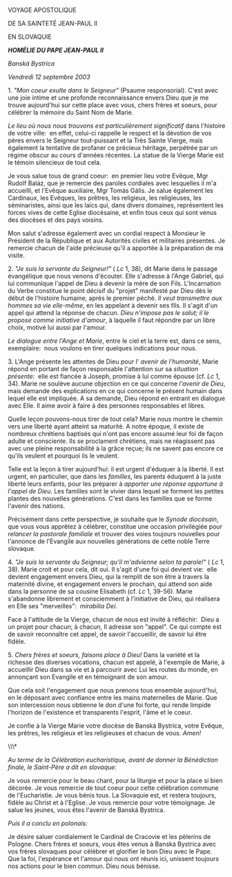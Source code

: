 VOYAGE APOSTOLIQUE

DE SA SAINTETÉ JEAN-PAUL II

EN SLOVAQUIE

***HOMÉLIE DU PAPE JEAN-PAUL II***

*Banská Bystrica*

*Vendredi 12 septembre 2003*

1. *"Mon coeur exulte dans le Seigneur"* (Psaume responsorial). C'est avec une joie intime et une profonde reconnaissance envers Dieu que je me trouve aujourd'hui sur cette place avec vous, chers frères et soeurs, pour célébrer la mémoire du Saint Nom de Marie.

*Le lieu où nous nous trouvons est particulièrement significatif* dans l'histoire de votre ville:  en effet, celui-ci rappelle le respect et la dévotion de vos pères envers le Seigneur tout-puissant et la Très Sainte Vierge, mais également la tentative de profaner ce précieux héritage, perpétrée par un régime obscur au cours d'années récentes. La statue de la Vierge Marie est le témoin silencieux de tout cela.

Je vous salue tous de grand coeur:  en premier lieu votre Evêque, Mgr Rudolf Baláz, que je remercie des paroles cordiales avec lesquelles il m'a accueilli, et l'Evêque auxiliaire, Mgr Tomás Gális. Je salue également les Cardinaux, les Evêques, les prêtres, les religieux, les religieuses, les séminaristes, ainsi que les laïcs qui, dans divers domaines, représentent les forces vives de cette Eglise diocésaine, et enfin tous ceux qui sont venus des diocèses et des pays voisins.

Mon salut s'adresse également avec un cordial respect à Monsieur le Président de la République et aux Autorités civiles et militaires présentes. Je remercie chacun de l'aide précieuse qu'il a apportée à la préparation de ma visite.

2. *"Je suis la servante du Seigneur!"* ( *Lc* 1, 38), dit Marie dans le passage évangélique que nous venons d'écouter. Elle s'adresse à l'Ange Gabriel, qui lui communique l'appel de Dieu à devenir la mère de son Fils. L'Incarnation du Verbe constitue le point décisif du "projet" manifesté par Dieu dès le début de l'histoire humaine, après le premier péché. *Il veut transmettre aux hommes sa vie elle-même*, en les appelant à devenir ses fils. Il s'agit d'un appel qui attend la réponse de chacun. *Dieu n'impose pas le salut; il le propose comme initiative d'amour*, à laquelle il faut répondre par un libre choix, motivé lui aussi par l'amour.

*Le dialogue entre l'Ange et Marie*, entre le ciel et la terre est, dans ce sens, exemplaire:  nous voulons en tirer quelques indications pour nous.

3. L'Ange présente les attentes de Dieu pour l' *avenir de l'humanité*, Marie répond en portant de façon responsable l'attention sur sa *situation présente*:  elle est fiancée à Joseph, promise à lui comme épouse (cf. *Lc* 1, 34). Marie ne soulève aucune objection en ce qui concerne *l'avenir de Dieu*, mais demande des explications en ce qui concerne le présent humain dans lequel elle est impliquée. A sa demande, Dieu répond en entrant en dialogue avec Elle. Il aime avoir à faire à des personnes responsables et libres.

Quelle leçon pouvons-nous tirer de tout cela? Marie nous montre le chemin vers une liberté ayant atteint sa maturité. A notre époque, il existe de nombreux chrétiens baptisés qui n'ont pas encore assumé leur foi de façon adulte et consciente. Ils se proclament chrétiens, mais ne réagissent pas avec une pleine responsabilité à la grâce reçue; ils ne savent pas encore ce qu'ils veulent et pourquoi ils le veulent.

Telle est la leçon à tirer aujourd'hui: il est urgent d'éduquer à la liberté. Il est urgent, en particulier, que dans les *familles*, les parents éduquent à la juste liberté leurs enfants, pour les préparer à *apporter une réponse opportune à l'appel de Dieu*. Les familles sont le vivier dans lequel se forment les petites plantes des nouvelles générations. C'est dans les familles que se forme l'avenir des nations.

Précisément dans cette perspective, je souhaite que le *Synode diocésain*, que vous vous apprêtez à célébrer, constitue une occasion privilégiée pour *relancer la pastorale familiale* et trouver des voies toujours nouvelles pour l'annonce de l'Evangile aux nouvelles générations de cette noble Terre slovaque.

4. *"Je suis la servante du Seigneur; qu'il m'advienne selon ta parole!"* ( *Lc* 1, 38). Marie croit et pour cela, dit oui. Il s'agit d'une foi qui devient vie:  elle devient engagement envers Dieu, qui la remplit de son être à travers la maternité divine, et engagement envers le prochain, qui attend son aide dans la personne de sa cousine Elisabeth (cf. *Lc* 1, 39-56). Marie s'abandonne librement et consciemment à l'initiative de Dieu, qui réalisera en Elle ses "merveilles":  *mirabilia Dei*.

Face à l'attitude de la Vierge, chacun de nous est invité à réfléchir:  Dieu a un projet pour chacun; à chacun, Il adresse son "appel". Ce qui compte est de savoir reconnaître cet appel, de savoir l'accueillir, de savoir lui être fidèle.

5. *Chers frères et soeurs, faisons place à Dieu!* Dans la variété et la richesse des diverses vocations, chacun est appelé, à l'exemple de Marie, à accueillir Dieu dans sa vie et à parcourir avec Lui les routes du monde, en annonçant son Evangile et en témoignant de son amour.

Que cela soit l'engagement que nous prenons tous ensemble aujourd'hui, en le déposant avec confiance entre les mains maternelles de Marie. Que son intercession nous obtienne le don d'une foi forte, qui rende limpide l'horizon de l'existence et transparents l'esprit, l'âme et le coeur.

Je confie à la Vierge Marie votre diocèse de Banská Bystrica, votre Evêque, les prêtres, les religieux et les religieuses et chacun de vous. *Amen!*

\\*\\*\\*

*Au terme de la Célébration eucharistique, avant de donner la Bénédiction finale, le Saint-Père a dit en slovaque:*

Je vous remercie pour le beau chant, pour la liturgie et pour la place si bien décorée. Je vous remercie de tout coeur pour cette célébration commune de l'Eucharistie. Je vous bénis tous. La Slovaquie est, et restera toujours, fidèle au Christ et à l'Eglise. Je vous remercie pour votre témoignage. Je salue les jeunes, vous êtes l'avenir de Banská Bystrica.

*Puis il a conclu en polonais:*

Je désire saluer cordialement le Cardinal de Cracovie et les pèlerins de Pologne. Chers frères et soeurs, vous êtes venus à Banská Bystrica avec vos frères slovaques pour célébrer et glorifier le bon Dieu avec le Pape. Que la foi, l'espérance et l'amour qui nous ont réunis ici, unissent toujours nos actions pour le bien commun. Dieu nous bénisse.